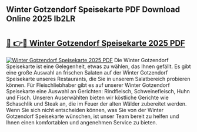 ## Winter Gotzendorf Speisekarte PDF Download Online 2025 Ib2LR

# <h2><a href="http://gc8gve.nevu.top/?p=Winter+Gotzendorf+Speisekarte">🔗 👉🔴 Winter Gotzendorf Speisekarte 2025 PDF</a></h2>

[![Winter Gotzendorf Speisekarte 2025 PDF](https://i.imgur.com/dBaPXMq.png)](http://gc8gve.nevu.top/?p=Winter+Gotzendorf+Speisekarte)
Die Winter Gotzendorf Speisekarte ist eine Gelegenheit, etwas zu wählen, das Ihnen gefällt. Es gibt eine große Auswahl an frischen Salaten auf der Winter Gotzendorf Speisekarte unseres Restaurants, die Sie in unserem Salatbereich probieren können. Für Fleischliebhaber gibt es auf unserer Winter Gotzendorf Speisekarte eine Auswahl an Gerichten: Rindfleisch, Schweinefleisch, Huhn und Fisch. Unseren Auserwählten bieten wir köstliche Gerichte wie Schaschlik und Steak an, die im Feuer der alten Wälder zubereitet werden. Wenn Sie sich nicht entscheiden können, was Sie von der Winter Gotzendorf Speisekarte wünschen, ist unser Team bereit zu helfen und Ihnen einen komfortablen und angenehmen Service zu bieten.
